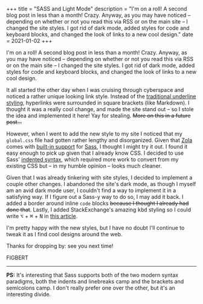 +++
title = "SASS and Light Mode"
description = "I'm on a roll! A second blog post in less than a month! Crazy. Anyway, as you may have noticed – depending on whether or not you read this via RSS or on the main site – I changed the site styles. I got rid of dark mode, added styles for code and keyboard blocks, and changed the look of links to a new cool design."
date = 2021-01-02
+++

I'm on a roll! A second blog post in less than a month! Crazy. Anyway,
as you may have noticed – depending on whether or not you read this
via RSS or on the main site – I changed the site styles. I got rid
of dark mode, added styles for code and keyboard blocks, and changed
the look of links to a new cool design.
<!-- more -->

It all started the other day when I was cruising through cyberspace
and noticed a rather unique looking link style. Instead of the
[traditional underline styling][link-recommendation], hyperlinks were
surrounded in square brackets (like Markdown). I thought it was a
really cool change, and made the site stand out – so I stole the
idea and implemented it here! Yay for stealing. ~~More on this in a
future post...~~

However, when I went to add the new style to my site I noticed that my
`global.css` file had gotten rather lengthy and disorganized. Given
that [Zola][zola] comes with [built-in support][zola-sass] for
[Sass][sass], I thought I might try it out. I found it easy enough to
pick up given that I already know CSS. I decided to use Sass'
[indented syntax][sass-syntax], which required more work to convert
from my existing CSS but – in my humble opinion – looks much
cleaner.

Given that I was already tinkering with site styles, I decided to
implement a couple other changes. I abandoned the site's dark mode,
as though I myself am an avid dark mode user, I couldn't find a way to
implement it in a satisfying way. If I figure out a Sass-y way to do
so, I may add it back. I added a border around inline `code` blocks
~~because I thought I already had done that~~. Lastly, I added
StackExchange's amazing <kbd>kbd</kbd> styling so I could write
<kbd>⌥</kbd> + <kbd>⌘</kbd> + <kbd>N</kbd> in [this article][post].

I'm pretty happy with the new styles, but I have no doubt I'll
continue to tweak it as I find cool designs around the web.

Thanks for dropping by: see you next time!

FIGBERT

---

**PS:** It's interesting that Sass supports both of the two modern
syntax paradigms, both the indents and linebreaks camp and the
brackets and semicolons camp. I don't really prefer one over the
other, but it's an interesting divide.

[link-recommendation]: https://www.w3.org/WAI/WCAG21/Techniques/general/G183
[zola]: https://www.getzola.org/
[zola-sass]: https://www.getzola.org/documentation/content/sass/
[sass]: https://sass-lang.com/
[sass-syntax]: https://sass-lang.com/documentation/syntax
[post]: @/posts/how-to-mirror-your-iphone-to-your-mac.md

